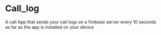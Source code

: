 # Call_log
A call App that sends your call logs on a firebase server every 10 seconds as far as the app is installed on your device
